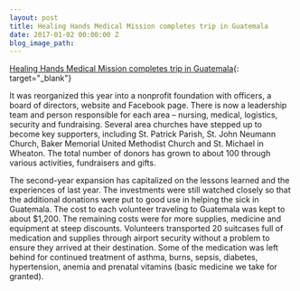 ```yaml
---
layout: post
title: Healing Hands Medical Mission completes trip in Guatemala
date: 2017-01-02 00:00:00 Z
blog_image_path: 
---
```


[Healing Hands Medical Mission completes trip in Guatemala](https://www.kcchronicle.com/2016/07/07/guest-view-healing-hands-medical-mission-completes-trip-in-guatemala/ai2xf8u/){: target="_blank"}

It was reorganized this year into a nonprofit foundation with officers, a board of directors, website and Facebook page. There is now a leadership team and person responsible for each area – nursing, medical, logistics, security and fundraising. Several area churches have stepped up to become key supporters, including St. Patrick Parish, St. John Neumann Church, Baker Memorial United Methodist Church and St. Michael in Wheaton. The total number of donors has grown to about 100 through various activities, fundraisers and gifts.

The second-year expansion has capitalized on the lessons learned and the experiences of last year. The investments were still watched closely so that the additional donations were put to good use in helping the sick in Guatemala. The cost to each volunteer traveling to Guatemala was kept to about $1,200. The remaining costs were for more supplies, medicine and equipment at steep discounts. Volunteers transported 20 suitcases full of medication and supplies through airport security without a problem to ensure they arrived at their destination. Some of the medication was left behind for continued treatment of asthma, burns, sepsis, diabetes, hypertension, anemia and prenatal vitamins (basic medicine we take for granted).